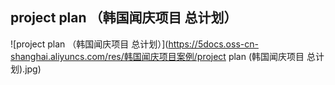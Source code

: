 ## project plan （韩国闻庆项目 总计划）
![project plan （韩国闻庆项目 总计划）](https://5docs.oss-cn-shanghai.aliyuncs.com/res/韩国闻庆项目案例/project plan (韩国闻庆项目 总计划).jpg)
